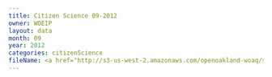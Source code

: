 ```yaml
---
title: Citizen Science 09-2012
owner: WOEIP
layout: data
month: 09
year: 2012
categories: citizenScience
fileName: <a href="http://s3-us-west-2.amazonaws.com/openoakland-woaq/shift_by_month/2012-09.csv">CSV here</a>
---
```

